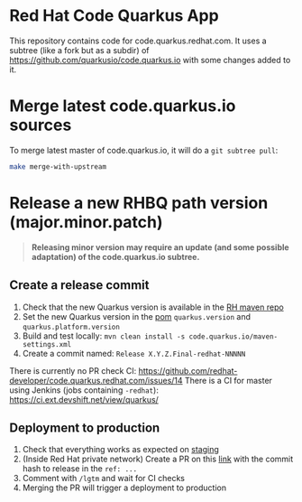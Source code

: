 # Red Hat Code Quarkus App

This repository contains code for code.quarkus.redhat.com. It uses a subtree (like a fork but as a subdir) of https://github.com/quarkusio/code.quarkus.io with some changes added to it.

# Merge latest code.quarkus.io sources

To merge latest master of code.quarkus.io, it will do a `git subtree pull`:
```bash
make merge-with-upstream
```

# Release a new RHBQ path version (major.minor.patch)

> **Releasing minor version may require an update (and some possible adaptation) of the code.quarkus.io subtree.**

## Create a release commit

1. Check that the new Quarkus version is available in the [RH maven repo](https://maven.repository.redhat.com/ga/com/redhat/quarkus/quarkus-universe-bom/)
2. Set the new Quarkus version in the [pom](https://github.com/redhat-developer/code.quarkus.redhat.com/blob/master/code.quarkus.io/pom.xml) `quarkus.version` and `quarkus.platform.version` 
3. Build and test locally: `mvn clean install -s code.quarkus.io/maven-settings.xml`
4. Create a commit named: `Release X.Y.Z.Final-redhat-NNNNN`

There is currently no PR check CI: https://github.com/redhat-developer/code.quarkus.redhat.com/issues/14 
There is a CI for master using Jenkins (jobs containing `-redhat`): https://ci.ext.devshift.net/view/quarkus/

## Deployment to production

1. Check that everything works as expected on [staging](https://code.quarkus.stage.redhat.com/)
2. (Inside Red Hat private network) Create a PR on this [link](https://gitlab.cee.redhat.com/service/app-interface/-/edit/master/data/services/quarkus/cicd/ci-ext/saas-redhat.yaml) with the commit hash to release in the `ref: ...` 
3. Comment with `/lgtm` and wait for CI checks
4. Merging the PR will trigger a deployment to production
